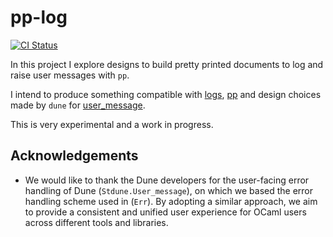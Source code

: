 # pp-log

[![CI Status](https://github.com/mbarbin/pp-log/workflows/ci/badge.svg)](https://github.com/mbarbin/pp-log/actions/workflows/ci.yml)

In this project I explore designs to build pretty printed documents to log and raise user messages with `pp`.

I intend to produce something compatible with [logs](https://github.com/dbuenzli/logs), [pp](https://github.com/ocaml-dune/pp) and design choices made by `dune` for [user_message](https://github.com/ocaml/dune/blob/main/otherlibs/stdune/src/user_message.mli).

This is very experimental and a work in progress.

## Acknowledgements

- We would like to thank the Dune developers for the user-facing error handling of Dune (`Stdune.User_message`), on which we based the error handling scheme used in (`Err`). By adopting a similar approach, we aim to provide a consistent and unified user experience for OCaml users across different tools and libraries.
